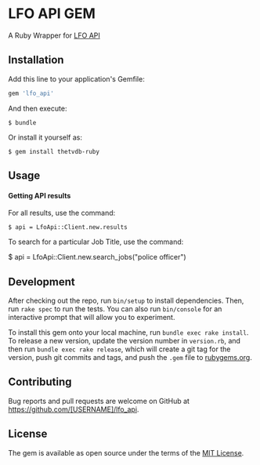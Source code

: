 # LFO API GEM

A Ruby Wrapper for [LFO API](https://data.cityofchicago.org/resource/xzkq-xp2w.json)

## Installation

Add this line to your application's Gemfile:

```ruby
gem 'lfo_api'
```

And then execute:

    $ bundle

Or install it yourself as:

    $ gem install thetvdb-ruby

## Usage

#### Getting API results
For all results, use the command:

    $ api = LfoApi::Client.new.results

To search for a particular Job Title, use the command:

  $ api = LfoApi::Client.new.search_jobs("police officer")

## Development

After checking out the repo, run `bin/setup` to install dependencies. Then, run `rake spec` to run the tests. You can also run `bin/console` for an interactive prompt that will allow you to experiment.

To install this gem onto your local machine, run `bundle exec rake install`. To release a new version, update the version number in `version.rb`, and then run `bundle exec rake release`, which will create a git tag for the version, push git commits and tags, and push the `.gem` file to [rubygems.org](https://rubygems.org).

## Contributing

Bug reports and pull requests are welcome on GitHub at https://github.com/[USERNAME]/lfo_api.


## License

The gem is available as open source under the terms of the [MIT License](http://opensource.org/licenses/MIT).
